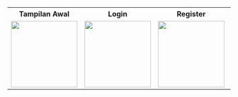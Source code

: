 <table>
  <tr>
    <th>Tampilan Awal</th>
    <th>Login</th>
    <th>Register</th>
    <th>Forgot Password</th>
        <th>Buka Kamera</th>
  </tr>
  <tr>
    <td><img src="https://github.com/user-attachments/assets/307f6598-e273-4c18-8d00-e4ce21ccad25" width="150"></td>
    <td><img src="https://github.com/user-attachments/assets/47818f1e-0085-4e89-80f8-620047d1ca50" width="150"></td>
    <td><img src="https://github.com/user-attachments/assets/54f2ac35-78fb-4093-9218-ad4985acc77a" width="150"></td>
    <td><img src="https://github.com/user-attachments/assets/db065413-fdb7-4633-893c-ef5cd966e3ec" width="150"></td>
        <td><img src="https://github.com/user-attachments/assets/cc87c52f-6164-4948-84ea-1dd1dd4f4bf1" width="150"></td>


   
  </tr>
</table>



